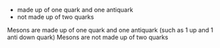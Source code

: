 
- made up of one quark and one antiquark
- not made up of two quarks


Mesons are made up of one quark and one antiquark (such as 1 up and 1 anti down quark)
Mesons are not made up of two quarks

